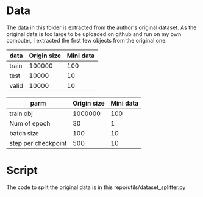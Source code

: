 # Data

The data in this folder is extracted from the author's original dataset.
As the original data is too large to be uploaded on github and run on my own computer,
I extracted the first few objects from the original one.

| data  | Origin size | Mini data |
| ----- | ----------- | --------- |
| train | 100000      | 100       |
| test  | 10000       | 10        |
| valid | 10000       | 10        |

| parm                | Origin size | Mini data |
| ------------------- | ----------- | --------- |
| train obj           | 1000000     | 100       |
| Num of epoch        | 30          | 1         |
| batch size          | 100         | 10        |
| step per checkpoint | 500         | 10        |

# Script

The code to split the original data is in this repo/utils/dataset_splitter.py
